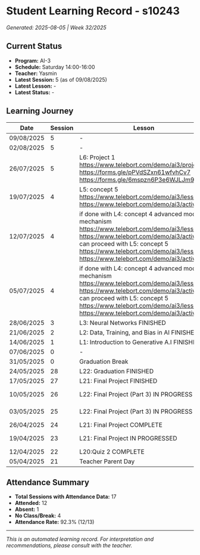 # Student Learning Record - s10243
*Generated: 2025-08-05 | Week 32/2025*

## Current Status
- **Program:** AI-3
- **Schedule:** Saturday 14:00-16:00
- **Teacher:** Yasmin
- **Latest Session:** 5 (as of 09/08/2025)
- **Latest Lesson:** -
- **Latest Status:** -

## Learning Journey
| Date | Session | Lesson | Attendance | Progress |
|------|---------|--------|------------|----------|
| 09/08/2025 | 5 | - | - | - |
| 02/08/2025 | 5 | - | - | - |
| 26/07/2025 | 5 | L6: Project 1 https://www.telebort.com/demo/ai3/project/1 https://forms.gle/pPVdSZxn61wfvhCv7  https://forms.gle/6mspzn6P3e6WJLJm9 | Aisyah | Completed |
| 19/07/2025 | 4 | L5: concept 5 https://www.telebort.com/demo/ai3/lesson/5  https://www.telebort.com/demo/ai3/activity/5 | Absent | Completed |
| 12/07/2025 | 4 | if done with L4: concept 4 advanced model mechanism https://www.telebort.com/demo/ai3/lesson/4  https://www.telebort.com/demo/ai3/activity/4 can proceed with L5: concept 5 https://www.telebort.com/demo/ai3/lesson/5  https://www.telebort.com/demo/ai3/activity/5 | No Class | In Progress |
| 05/07/2025 | 4 | if done with L4: concept 4 advanced model mechanism https://www.telebort.com/demo/ai3/lesson/4  https://www.telebort.com/demo/ai3/activity/4 can proceed with L5: concept 5 https://www.telebort.com/demo/ai3/lesson/5  https://www.telebort.com/demo/ai3/activity/5 | Yasmin | In Progress |
| 28/06/2025 | 3 | L3: Neural Networks FINISHED | Yasmin | Completed |
| 21/06/2025 | 2 | L2: Data, Training, and Bias in AI FINISHED | Aisyah | Completed |
| 14/06/2025 | 1 | L1: Introduction to Generative A.I FINISHED | Yasmin | Completed |
| 07/06/2025 | 0 | - | No Class | - |
| 31/05/2025 | 0 | Graduation Break | No Class | - |
| 24/05/2025 | 28 | L22: Graduation FINISHED | Yasmin | Graduated |
| 17/05/2025 | 27 | L21: Final Project  FINISHED | Yasmin | Completed |
| 10/05/2025 | 26 | L22: Final Project (Part 3) IN PROGRESS | Yasmin | In Progress |
| 03/05/2025 | 25 | L22: Final Project (Part 3) IN PROGRESS | Yasmin | In Progress |
| 26/04/2025 | 24 | L21: Final Project  COMPLETE | Yasmin | Completed |
| 19/04/2025 | 23 | L21: Final Project IN PROGRESSED | Aisyah | In Progress |
| 12/04/2025 | 22 | L20:Quiz 2 COMPLETE | Yasmin | Completed |
| 05/04/2025 | 21 | Teacher Parent Day | No Class | - |

## Attendance Summary
- **Total Sessions with Attendance Data:** 17
- **Attended:** 12
- **Absent:** 1
- **No Class/Break:** 4
- **Attendance Rate:** 92.3% (12/13)

---
*This is an automated learning record. For interpretation and recommendations, please consult with the teacher.*